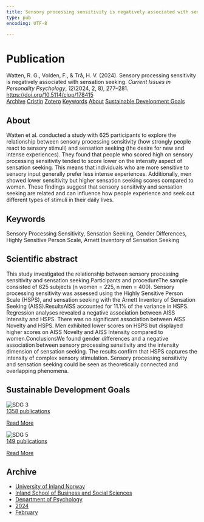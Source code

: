 ```yaml
---
title: Sensory processing sensitivity is negatively associated with sensation seeking
type: pub
encoding: UTF-8

---
```

<h1>Publication</h1>
<article id="csl-bib-container-JKCZNB95" class="csl-bib-container">
  <div class="csl-bib-body"> <div class="csl-entry">Watten, R. G., Volden, F., &#38; Trå, H. V. (2024). Sensory processing sensitivity is negatively associated with sensation seeking. <i>Current Issues in Personality Psychology</i>, <i>12</i>(2024, 2, 8), 277–281. <a href="https://doi.org/10.5114/cipp/178415">https://doi.org/10.5114/cipp/178415</a></div> </div>
  <div class="csl-bib-buttons">
    <a href="#taxonomy-article-JKCZNB95" alt="archive" class="csl-bib-button">Archive</a>
    <a href="https://app.cristin.no/results/show.jsf?id=2248701" alt="Cristin" class="csl-bib-button">Cristin</a>
    <a href="http://zotero.org/groups/5881554/items/JKCZNB95" alt="Zotero" class="csl-bib-button">Zotero</a>
    <a href="#keywords-article-JKCZNB95" alt="keywords" class="csl-bib-button">Keywords</a>
    <a href="#about-article-JKCZNB95" alt="about_pub" class="csl-bib-button">About</a>
    <a href="#sdg-article-JKCZNB95" alt="sdg" class="csl-bib-button">Sustainable Development Goals</a>
  </div>
  <div id="csl-bib-meta-container-JKCZNB95"></div>
</article>
<div id="csl-bib-meta-JKCZNB95" class="csl-bib-meta">
  <article id="about-article-JKCZNB95" class="about_pub-article">
    <h1>About</h1>
    Watten et al. conducted a study with 625 participants to explore the relationship between sensory processing sensitivity (how strongly people react to sensory stimuli) and sensation seeking (the desire for new and intense experiences). They found that people who scored high on sensory processing sensitivity tended to score lower on the intensity aspect of sensation seeking. This means that individuals who are more sensitive to sensory input generally prefer less intense experiences. Additionally, men showed lower sensitivity but higher sensation seeking scores compared to women. These findings suggest that sensory sensitivity and sensation seeking are related and can influence how people experience and seek out different types of stimuli in their daily lives.
  </article>
  <article id="keywords-article-JKCZNB95" class="keywords-article">
    <h1>Keywords</h1>
    Sensory Processing Sensitivity, Sensation Seeking, Gender Differences, Highly Sensitive Person Scale, Arnett Inventory of Sensation Seeking
  </article>
  <article id="abstract-article-JKCZNB95" class="abstract-article">
    <h1>Scientific abstract</h1>
    This study investigated the relationship between sensory processing sensitivity and sensation seeking.Participants and procedureThe sample consisted of 625 subjects (n women = 225, n men = 400). Sensory processing sensitivity was assessed using the Highly Sensitive Person Scale (HSPS), and sensation seeking with the Arnett Inventory of Sensation Seeking (AISS).ResultsAISS accounted for 11.1% of the variance in HSPS. Regression analyses revealed a negative association between AISS Intensity and HSPS. There was no significant association between AISS Novelty and HSPS. Men exhibited lower scores on HSPS but displayed higher scores on AISS Novelty and AISS Intensity compared to women.ConclusionsWe found gender differences and a negative association between sensory processing sensitivity and the intensity dimension of sensation seeking. The results confirm that HSPS captures the intensity of complex sensory stimulation. Sensory processing sensitivity and sensation seeking could be seen as theoretically connected and overlapping phenomena.
  </article>
  <article id="sdg-article-JKCZNB95" class="sdg-article">
    <h1>Sustainable Development Goals</h1>
    <div class="sdg-container"><div id="sdg3" class="sdg">
        <img src="{{< params subfolder >}}images/sdg/sdg03_en.png" class="image" alt="SDG 3">
        <div class="sdg-overlay">
          <a href="/en/archive/?key=?sdg=3#archive" class="sdg-publication-count"><span>1358</span> publications</a>
          <p><a href="https://sdgs.un.org/goals/goal3" class="sdg-read-more">Read More</a></p>
        </div>
      </div> <div id="sdg5" class="sdg">
        <img src="{{< params subfolder >}}images/sdg/sdg05_en.png" class="image" alt="SDG 5">
        <div class="sdg-overlay">
          <a href="/en/archive/?key=?sdg=5#archive" class="sdg-publication-count"><span>149</span> publications</a>
          <p><a href="https://sdgs.un.org/goals/goal5" class="sdg-read-more">Read More</a></p>
        </div>
      </div></div>
  </article>
  <article id="taxonomy-article-JKCZNB95" class="taxonomy-article">
    <h1>Archive</h1>
    <ul>
      <li>
        <a href="/en/archive/?key=3DCRN523">University of Inland Norway</a>
      </li>
      <li>
        <a href="/en/archive/?key=DU8Q9LN9">Inland School of Business and Social Sciences</a>
      </li>
      <li>
        <a href="/en/archive/?key=KTD9NXA8">Department of Psychology</a>
      </li>
      <li>
        <a href="/en/archive/?key=LS3MUAPD">2024</a>
      </li>
      <li>
        <a href="/en/archive/?key=PDFDL8RT">February</a>
      </li>
    </ul>
  </article>
</div>
